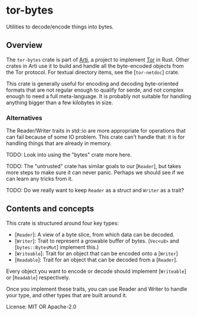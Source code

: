 # tor-bytes

Utilities to decode/encode things into bytes.

## Overview

The `tor-bytes` crate is part of
[Arti](https://gitlab.torproject.org/tpo/core/arti/), a project to
implement [Tor](https://www.torproject.org/) in Rust.
Other crates in Arti use it to build and handle all the byte-encoded
objects from the Tor protocol.  For textual directory items, see
the [`tor-netdoc`] crate.

This crate is generally useful for encoding and decoding
byte-oriented formats that are not regular enough to qualify for
serde, and not complex enough to need a full meta-language.  It is
probably not suitable for handling anything bigger than a few
kilobytes in size.

### Alternatives

The Reader/Writer traits in std::io are more appropriate for
operations that can fail because of some IO problem.  This crate
can't handle that: it is for handling things that are already in
memory.

TODO: Look into using the "bytes" crate more here.

TODO: The "untrusted" crate has similar goals to our [`Reader`],
but takes more steps to make sure it can never panic. Perhaps we
should see if we can learn any tricks from it.

TODO: Do we really want to keep `Reader` as a struct and
`Writer` as a trait?

## Contents and concepts

This crate is structured around four key types:

* [`Reader`]: A view of a byte slice, from which data can be decoded.
* [`Writer`]: Trait to represent a growable buffer of bytes.
  (`Vec<u8>` and [`bytes::BytesMut`] implement this.)
* [`Writeable`]: Trait for an object that can be encoded onto a [`Writer`]
* [`Readable`]: Trait for an object that can be decoded from a [`Reader`].

Every object you want to encode or decode should implement
[`Writeable`] or [`Readable`] respectively.

Once you implement these traits, you can use Reader and Writer to
handle your type, and other types that are built around it.

License: MIT OR Apache-2.0
